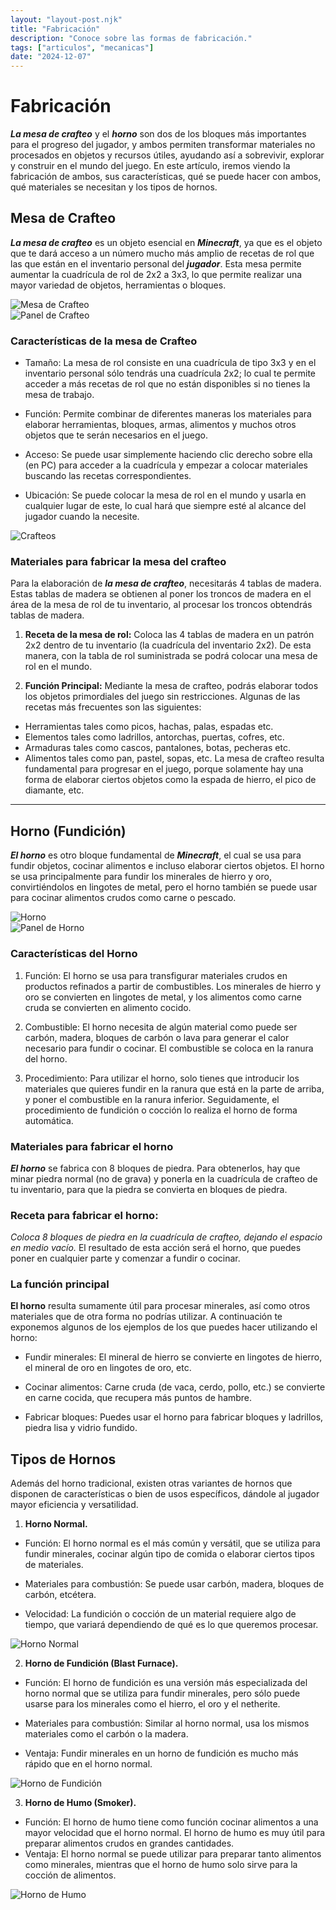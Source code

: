 ```yaml
---
layout: "layout-post.njk"
title: "Fabricación"
description: "Conoce sobre las formas de fabricación."
tags: ["articulos", "mecanicas"]
date: "2024-12-07"
---
```


# Fabricación

***La mesa de crafteo*** y el ***horno*** son dos de los bloques más importantes para el progreso del jugador, y ambos permiten transformar materiales no procesados en objetos y recursos útiles, ayudando así a sobrevivir, explorar y construir en el mundo del juego. En este artículo, iremos viendo la fabricación de ambos, sus características, qué se puede hacer con ambos, qué materiales se necesitan y los tipos de hornos. 

## Mesa de Crafteo

***La mesa de crafteo*** es un objeto esencial en ***Minecraft***, ya que es el objeto que te dará acceso a un número mucho más amplio de recetas de rol que las que están en el inventario personal del ***jugador***. Esta mesa permite aumentar la cuadrícula de rol de 2x2 a 3x3, lo que permite realizar una mayor variedad de objetos, herramientas o bloques.

  <div class="row">
    <div class="col-md-6">
      <img src="https://static.wikia.nocookie.net/minecraft_es_gamepedia/images/e/e3/Mesa_de_fabricaci%C3%B3n_EJ2.png" alt="Mesa de Crafteo" class="img-fluid">
    </div>
    <div class="col-md-6">
      <img src="https://static.wikia.nocookie.net/minecraft_es_gamepedia/images/5/53/Interfaz_de_la_mesa_de_fabricaci%C3%B3n.png" alt="Panel de Crafteo" class="img-fluid">
    </div>
  </div>
</section>

### Características de la mesa de Crafteo

- Tamaño: La mesa de rol consiste en una cuadrícula de tipo 3x3 y en el inventario personal sólo tendrás una cuadrícula 2x2; lo cual te permite acceder a más recetas de rol que no están disponibles si no tienes la mesa de trabajo.

- Función: Permite combinar de diferentes maneras los materiales para elaborar herramientas, bloques, armas, alimentos y muchos otros objetos que te serán necesarios en el juego.

- Acceso: Se puede usar simplemente haciendo clic derecho sobre ella (en PC) para acceder a la cuadrícula y empezar a colocar materiales buscando las recetas correspondientes.

- Ubicación: Se puede colocar la mesa de rol en el mundo y usarla en cualquier lugar de este, lo cual hará que siempre esté al alcance del jugador cuando la necesite.

<img src="https://image.winudf.com/v2/image/Y29tLm1hZ2ljdHRkZXYuY3JhZnRpbmdndWlkZTIwMTVmb3JtaW5lY3JhZnRfc2NyZWVuc2hvdHNfMF8xMDhhZmFiMw/screen-0.jpg?fakeurl=1&type=.jpg" alt="Crafteos">

### Materiales para fabricar la mesa del crafteo

Para la elaboración de ***la mesa de crafteo***, necesitarás 4 tablas de madera. Estas tablas de madera se obtienen al poner los troncos de madera en el área de la mesa de rol de tu inventario, al procesar los troncos obtendrás tablas de madera.

1. **Receta de la mesa de rol:**
Coloca las 4 tablas de madera en un patrón 2x2 dentro de tu inventario (la cuadrícula del inventario 2x2). De esta manera, con la tabla de rol suministrada se podrá colocar una mesa de rol en el mundo. 

2. **Función Principal:**
Mediante la mesa de crafteo, podrás elaborar todos los objetos primordiales del juego sin restricciones. Algunas de las recetas más frecuentes son las siguientes:
- Herramientas tales como picos, hachas, palas, espadas etc.
- Elementos tales como ladrillos, antorchas, puertas, cofres, etc.
- Armaduras tales como cascos, pantalones, botas, pecheras etc.
- Alimentos tales como pan, pastel, sopas, etc.
La mesa de crafteo resulta fundamental para progresar en el juego, porque solamente hay una forma de elaborar ciertos objetos como la espada de hierro, el pico de diamante, etc.

<hr>

## Horno (Fundición)

***El horno*** es otro bloque fundamental de ***Minecraft***, el cual se usa para fundir objetos, cocinar alimentos e incluso elaborar ciertos objetos. El horno se usa principalmente para fundir los minerales de hierro y oro, convirtiéndolos en lingotes de metal, pero el horno también se puede usar para cocinar alimentos crudos como carne o pescado.

  <div class="row">
    <div class="col-md-6">
      <img src="https://static.wikia.nocookie.net/minecraft_gamepedia/images/9/94/Lit_Furnace_%28S%29_JE2_BE1.png" alt="Horno" class="img-fluid">
    </div>
    <div class="col-md-6">
      <img src="https://pm1.aminoapps.com/7124/a59ab3f190c0fe87e55009395f71ce6fee18cc75r1-682-272v2_hq.jpg" alt="Panel de Horno" class="img-fluid">
    </div>
  </div>
</section>

### Características del Horno

1. Función: El horno se usa para transfigurar materiales crudos en productos refinados a partir de combustibles. Los minerales de hierro y oro se convierten en lingotes de metal, y los alimentos como carne cruda se convierten en alimento cocido.

2. Combustible: El horno necesita de algún material como puede ser carbón, madera, bloques de carbón o lava para generar el calor necesario para fundir o cocinar. El combustible se coloca en la ranura del horno. 

3. Procedimiento: Para utilizar el horno, solo tienes que introducir los materiales que quieres fundir en la ranura que está en la parte de arriba, y poner el combustible en la ranura inferior. Seguidamente, el procedimiento de fundición o cocción lo realiza el horno de forma automática.

### Materiales para fabricar el horno

***El horno*** se fabrica con 8 bloques de piedra. Para obtenerlos, hay que minar piedra normal (no de grava) y ponerla en la cuadrícula de crafteo de tu inventario, para que la piedra se convierta en bloques de piedra.

### Receta para fabricar el horno:

_Coloca 8 bloques de piedra en la cuadrícula de crafteo, dejando el espacio en medio vacío._
El resultado de esta acción será el horno, que puedes poner en cualquier parte y comenzar a fundir o cocinar.

### La función principal

**El horno** resulta sumamente útil para procesar minerales, así como otros materiales que de otra forma no podrías utilizar. A continuación te exponemos algunos de los ejemplos de los que puedes hacer utilizando el horno:

- Fundir minerales: El mineral de hierro se convierte en lingotes de hierro, el mineral de oro en lingotes de oro, etc.

- Cocinar alimentos: Carne cruda (de vaca, cerdo, pollo, etc.) se convierte en carne cocida, que recupera más puntos de hambre.

- Fabricar bloques: Puedes usar el horno para fabricar bloques y ladrillos, piedra lisa y vidrio fundido. 

## Tipos de Hornos

Además del horno tradicional, existen otras variantes de hornos que disponen de características o bien de usos específicos, dándole al jugador mayor eficiencia y versatilidad.

1. **Horno Normal.** 

- Función: El horno normal es el más común y versátil, que se utiliza para fundir minerales, cocinar algún tipo de comida o elaborar ciertos tipos de materiales.

- Materiales para combustión: Se puede usar carbón, madera, bloques de carbón, etcétera.

- Velocidad: La fundición o cocción de un material requiere algo de tiempo, que variará dependiendo de qué es lo que queremos procesar.

<img src="https://static.wikia.nocookie.net/minecraft_gamepedia/images/7/71/Furnace_%28E%29_BE2.png" alt="Horno Normal">

2. **Horno de Fundición (Blast Furnace).**

- Función: El horno de fundición es una versión más especializada del horno normal que se utiliza para fundir minerales, pero sólo puede usarse para los minerales como el hierro, el oro y el netherite. 

- Materiales para combustión: Similar al horno normal, usa los mismos materiales como el carbón o la madera.

- Ventaja: Fundir minerales en un horno de fundición es mucho más rápido que en el horno normal. 

<img src="https://minecraft.wiki/images/Blast_Furnace_%28S%29_JE1.png?f1920" alt="Horno de Fundición">

3. **Horno de Humo (Smoker).**

- Función: El horno de humo tiene como función cocinar alimentos a una mayor velocidad que el horno normal. El horno de humo es muy útil para preparar alimentos crudos en grandes cantidades.
- Ventaja: El horno normal se puede utilizar para preparar tanto alimentos como minerales, mientras que el horno de humo solo sirve para la cocción de alimentos.

<img src="https://cdn.apexminecrafthosting.com/img/uploads/2022/06/24195432/smoker.gif" alt="Horno de Humo">
